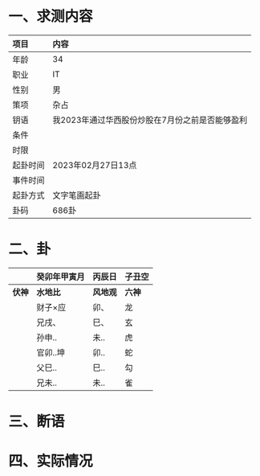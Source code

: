 # 一、求测内容
|项目|内容|
|:-|:-|
|年龄|34|
|职业|IT|
|性别|男|
|策项|杂占|
|钥语|我2023年通过华西股份炒股在7月份之前是否能够盈利|
|条件||
|时限||
|起卦时间|2023年02月27日13点|
|事件时间||
|起卦方式|文字笔画起卦|
|卦码|686卦|

# 二、卦
||癸卯年甲寅月|丙辰日|子丑空|
|:-|:-|:-|:-|
|**伏神**|**水地比**|**风地观**|**六神**|
||财子×应|卯、|龙|
||兄戌、|巳、|玄|
||孙申..|未..|虎|
||官卯..坤|卯..|蛇|
||父巳..|巳..|勾|
||兄未..|未..|雀|


# 三、断语

# 四、实际情况
